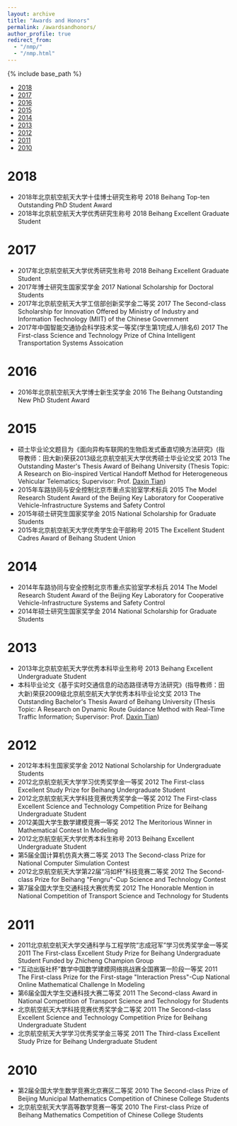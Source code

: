 ```yaml
---
layout: archive
title: "Awards and Honors"
permalink: /awardsandhonors/
author_profile: true
redirect_from: 
  - "/nmp/"
  - "/nmp.html"
---
```


{% include base_path %}

+ [2018](#2018)
+ [2017](#2017)
+ [2016](#2016)
+ [2015](#2015)
+ [2014](#2014)
+ [2013](#2013)
+ [2012](#2012)
+ [2011](#2011)
+ [2010](#2010)

# <a name="2018"></a>2018

+ 2018年北京航空航天大学十佳博士研究生称号
    2018 Beihang Top-ten Outstanding PhD Student Award
+ 2018年北京航空航天大学优秀研究生称号
    2018 Beihang Excellent Graduate Student

# <a name="2017"></a>2017

+ 2017年北京航空航天大学优秀研究生称号
    2018 Beihang Excellent Graduate Student
+ 2017年博士研究生国家奖学金
    2017 National Scholarship for Doctoral Students
+ 2017年北京航空航天大学工信部创新奖学金二等奖
    2017 The Second-class Scholarship for Innovation Offered by Ministry of Industry and Information Technology (MIIT) of the Chinese Government
+ 2017年中国智能交通协会科学技术奖一等奖(学生第1完成人/排名6)
    2017 The First-class Science and Technology Prize of China Intelligent Transportation Systems Assoication

# <a name="2016"></a>2016

+ 2016年北京航空航天大学博士新生奖学金
    2016 The Beihang Outstanding New PhD Student Award

# <a name="2015"></a>2015

+ 硕士毕业论文题目为《面向异构车联网的生物启发式垂直切换方法研究》(指导教师：田大新)荣获2013级北京航空航天大学优秀硕士毕业论文奖
    2013 The Outstanding Master's Thesis Award of Beihang University (Thesis Topic: A Research on Bio-inspired Vertical Handoff Method for Heterogeneous Vehicular Telematics; Supervisor: Prof. [Daxin Tian][tdx])
+ 2015年车路协同与安全控制北京市重点实验室学术标兵
    2015 The Model Research Student Award of the Beijing Key Laboratory for Cooperative Vehicle-Infrastructure Systems and Safety Control 
+ 2015年硕士研究生国家奖学金
    2015 National Scholarship for Graduate Students
+ 2015年北京航空航天大学优秀学生会干部称号
    2015 The Excellent Student Cadres Award of Beihang Student Union

# <a name="2014"></a>2014

+ 2014年车路协同与安全控制北京市重点实验室学术标兵
        2014 The Model Research Student Award of the Beijing Key Laboratory for Cooperative Vehicle-Infrastructure Systems and Safety Control 
+ 2014年硕士研究生国家奖学金
        2014 National Scholarship for Graduate Students

# <a name="2013"></a>2013

+ 2013年北京航空航天大学优秀本科毕业生称号
    2013 Beihang Excellent Undergraduate Student
+ 本科毕业论文《基于实时交通信息的动态路径诱导方法研究》(指导教师：田大新)荣获2009级北京航空航天大学优秀本科毕业论文奖
        2013 The Outstanding Bachelor's Thesis Award of Beihang University (Thesis Topic: A Research on Dynamic Route Guidance Method with Real-Time Traffic Information; Supervisor: Prof. [Daxin Tian][tdx])

[tdx]: http://transportation.buaa.edu.cn/info/1036/1100.htm


# <a name="2012"></a>2012

+ 2012年本科生国家奖学金
        2012 National Scholarship for Undergraduate Students
+ 2012北京航空航天大学学习优秀奖学金一等奖
    2012 The First-class Excellent Study Prize for Beihang Undergraduate Student
+ 2012北京航空航天大学科技竞赛优秀奖学金一等奖
    2012 The First-class Excellent Science and Technology Competition Prize for Beihang Undergraduate Student
+ 2012美国大学生数学建模竞赛一等奖
 2012 The Meritorious Winner in Mathematical Contest In Modeling
+ 2012北京航空航天大学优秀本科生称号
    2013 Beihang Excellent Undergraduate Student
+ 第5届全国计算机仿真大赛二等奖
    2013 The Second-class Prize for National Computer Simulation Contest
+ 2012北京航空航天大学第22届“冯如杯”科技竞赛二等奖
    2012 The Second-class Prize for Beihang "Fengru"-Cup Science and Technology Contest
+ 第7届全国大学生交通科技大赛优秀奖
    2012 The Honorable Mention in National Competition of Transport Science and Technology for Students

# <a name="2011"></a>2011

+ 2011北京航空航天大学交通科学与工程学院“志成冠军”学习优秀奖学金一等奖
    2011 The First-class Excellent Study Prize for Beihang Undergraduate Student Funded by Zhicheng Champion Group
+ “互动出版社杯”数学中国数学建模网络挑战赛全国赛第一阶段一等奖
    2011 The First-class Prize for the First-stage "Interaction Press"-Cup National Online Mathematical Challenge In Modeling 
+ 第6届全国大学生交通科技大赛二等奖
    2011 The Second-class Award in National Competition of Transport Science and Technology for Students
+ 北京航空航天大学科技竞赛优秀奖学金二等奖
    2011 The Second-class Excellent Science and Technology Competition Prize for Beihang Undergraduate Student
+ 北京航空航天大学学习优秀奖学金三等奖
    2011 The Third-class Excellent Study Prize for Beihang Undergraduate Student
    
 # <a name="2010"></a>2010
 
 + 第2届全国大学生数学竞赛北京赛区二等奖
    2010 The Second-class Prize of Beijing Municipal Mathematics Competition of Chinese College Students
+ 北京航空航天大学高等数学竞赛一等奖
    2010 The First-class Prize of Beihang Mathematics Competition of Chinese College Students

